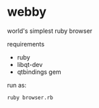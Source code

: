webby
=====

world's simplest ruby browser 

requirements
  * ruby
  * libqt-dev
  * qtbindings gem

run as:

    ruby browser.rb
